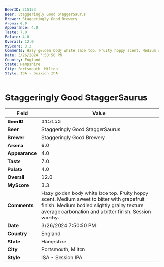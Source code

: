 ```yaml
---
BeerID: 315153
Beer: Staggeringly Good StaggerSaurus
Brewer: Staggeringly Good Brewery
Aroma: 6.0
Appearance: 4.0
Taste: 7.0
Palate: 4.0
Overall: 12.0
MyScore: 3.3
Comments: Hazy golden body white lace top. Fruity hoppy scent. Medium sweet to bitter with grapefruit finish. Medium bodied slightly grainy texture average carbonation and a bitter finish. Session worthy.
Date: 3/26/2024 7:50:50 PM
Country: England
State: Hampshire
City: Portsmouth, Milton
Style: ISA - Session IPA
---
```


# Staggeringly Good StaggerSaurus

| Field         | Value |
|---------------|-------|
| **BeerID** | 315153 |
| **Beer** | Staggeringly Good StaggerSaurus |
| **Brewer** | Staggeringly Good Brewery |
| **Aroma** | 6.0 |
| **Appearance** | 4.0 |
| **Taste** | 7.0 |
| **Palate** | 4.0 |
| **Overall** | 12.0 |
| **MyScore** | 3.3 |
| **Comments** | Hazy golden body white lace top. Fruity hoppy scent. Medium sweet to bitter with grapefruit finish. Medium bodied slightly grainy texture average carbonation and a bitter finish. Session worthy. |
| **Date** | 3/26/2024 7:50:50 PM |
| **Country** | England |
| **State** | Hampshire |
| **City** | Portsmouth, Milton |
| **Style** | ISA - Session IPA |
